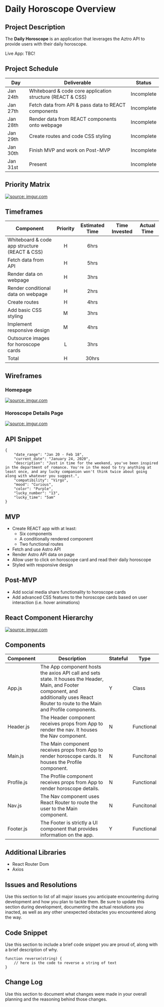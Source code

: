 # Daily Horoscope Overview

## Project Description

The **Daily Horoscope** is an application that leverages the Aztro API to provide users with their daily horoscope.

Live App: TBC!

## Project Schedule

|  Day | Deliverable | Status
|---|---| ---|
|Jan 24th| Whiteboard & code core application structure (REACT & CSS) | Incomplete
|Jan 27th| Fetch data from API & pass data to REACT components | Incomplete
|Jan 28th| Render data from REACT components onto webpage | Incomplete
|Jan 29th| Create routes and code CSS styling | Incomplete
|Jan 30th| Finish MVP and work on Post-MVP | Incomplete
|Jan 31st| Present | Incomplete

## Priority Matrix

<a href="https://imgur.com/9yuQgia"><img src="https://i.imgur.com/9yuQgia.jpg" title="source: imgur.com" /></a>

## Timeframes

| Component | Priority | Estimated Time | Time Invested | Actual Time |
| --- | :---: |  :---: | :---: | :---: |
| Whiteboard & code app structure (REACT & CSS)  | H | 6hrs|  |  |
| Fetch data from API | H | 5hrs|  |  |
| Render data on webpage | H | 3hrs|  |  |
| Render conditional data on webpage | H | 2hrs|  |  |
| Create routes | H | 4hrs|  |  |
| Add basic CSS styling | M | 3hrs|  |  |
| Implement responsive design | M | 4hrs|  |  |
| Outsource images for horoscope cards | L | 3hrs|  |  |
| Total | H | 30hrs|  | |

## Wireframes

### Homepage 
<a href="https://imgur.com/n7prEW4"><img src="https://i.imgur.com/n7prEW4.png" title="source: imgur.com" /></a>

### Horoscope Details Page
<a href="https://imgur.com/mw12MOR"><img src="https://i.imgur.com/mw12MOR.png" title="source: imgur.com" /></a>

## API Snippet

```
{
    "date_range": "Jan 20 - Feb 18",
    "current_date": "January 24, 2020",
    "description": "Just in time for the weekend, you've been inspired in the department of romance. You're in the mood to try anything at least once, and any lucky companion won't think twice about going along with whatever you suggest.",
    "compatibility": "Virgo",
    "mood": "Curious",
    "color": "Purple",
    "lucky_number": "13",
    "lucky_time": "5am"
}

```

## MVP

- Create REACT app with at least:
	- Six components
	- A conditionally rendered component
	- Two functional routes
- Fetch and use Astro API
- Render Astro API data on page 
- Allow user to click on horoscope card and read their daily horoscope
- Styled with responsive design 

## Post-MVP

- Add social media share functionality to horoscope cards 
- Add advanced CSS features to the horoscope cards based on user interaction (i.e. hover animations)

## React Component Hierarchy

<a href="https://imgur.com/rLhnDex"><img src="https://i.imgur.com/rLhnDex.jpg" title="source: imgur.com" /></a>

## Components 

| Component | Description | Stateful | Type |
| --- | --- | --- | --- |
| App.js | The App component hosts the axios API call and sets state. It houses the Header, Main, and Footer component, and additionally uses React Router to route to the Main and Profile components. | Y | Class |
| Header.js | The Header component receives props from App to render the nav. It houses the Nav component. | N | Functional |
| Main.js | The Main component receives props from App to render horoscope cards. It houses the Profile component. | N | Funcitonal |
| Profile.js | The Profile component receives props from App to render horoscope details. | N | Functional |
| Nav.js | The Nav component uses React Router to route the user to the Main component. | N | Funcitonal |
| Footer.js | The Footer is strictly a UI component that provides information on the app. | Y | Functional |

## Additional Libraries

- React Router Dom
- Axios 

## Issues and Resolutions

Use this section to list of all major issues you anticipate encountering during development and how you plan to tackle them. Be sure to update this section during development, documenting the actual resolutions you inacted, as well as any other unexpected obstacles you encountered along the way.

## Code Snippet

Use this section to include a brief code snippet you are proud of, along with a brief description of why.

```
function reverse(string) {
	// here is the code to reverse a string of text
}
```

## Change Log
 Use this section to document what changes were made in your overall planning and the reasoning behind those changes.  
